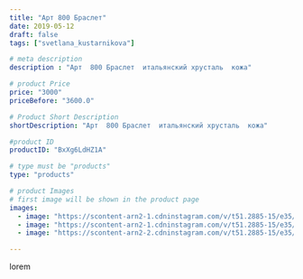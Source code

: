 ```yaml
---
title: "Арт 800 Браслет"
date: 2019-05-12
draft: false
tags: ["svetlana_kustarnikova"]

# meta description
description : "Арт  800 Браслет  итальянский хрусталь  кожа"

# product Price
price: "3000"
priceBefore: "3600.0"

# Product Short Description
shortDescription: "Арт  800 Браслет  итальянский хрусталь  кожа"

#product ID
productID: "BxXg6LdHZ1A"

# type must be "products"
type: "products"

# product Images
# first image will be shown in the product page
images:
  - image: "https://scontent-arn2-1.cdninstagram.com/v/t51.2885-15/e35/58802498_133620291070035_5223441752708484553_n.jpg?se=8&tp=1&_nc_ht=scontent-arn2-1.cdninstagram.com&_nc_cat=103&_nc_ohc=zL15CKqh6lAAX8tnoAz&oh=8c7e8e7ffb31e8df012d425070ea15a6&oe=606CDC1C&ig_cache_key=MjA0MjI0NTY4MDczMjI2NzQ0MQ%3D%3D.2"
  - image: "https://scontent-arn2-1.cdninstagram.com/v/t51.2885-15/e35/59561036_2231500450513542_4057189019999431539_n.jpg?tp=1&_nc_ht=scontent-arn2-1.cdninstagram.com&_nc_cat=106&_nc_ohc=fFBSSLfZ9p8AX9db7BT&oh=18cf3dd48d7a1cd54451cac712a8c498&oe=6069837F&ig_cache_key=MjA0MjI0NTY4MDcyMzc5NDQ4MQ%3D%3D.2"
  - image: "https://scontent-arn2-2.cdninstagram.com/v/t51.2885-15/e35/60235005_157006432003085_3261734499457420552_n.jpg?tp=1&_nc_ht=scontent-arn2-2.cdninstagram.com&_nc_cat=105&_nc_ohc=XQU84c_RJkwAX8IRcHZ&oh=803caaf94ef9ed1810190c2f8153e518&oe=606D08EE&ig_cache_key=MjA0MjI0NTY4MDcxNTQ1NDY1Mg%3D%3D.2"

---
```

lorem

